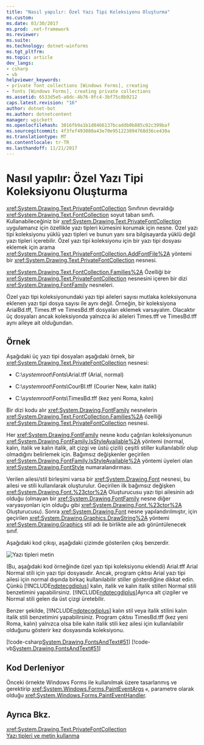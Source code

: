 ```yaml
---
title: "Nasıl yapılır: Özel Yazı Tipi Koleksiyonu Oluşturma"
ms.custom: 
ms.date: 03/30/2017
ms.prod: .net-framework
ms.reviewer: 
ms.suite: 
ms.technology: dotnet-winforms
ms.tgt_pltfrm: 
ms.topic: article
dev_langs:
- csharp
- vb
helpviewer_keywords:
- private font collections [Windows Forms], creating
- fonts [Windows Forms], creating private collections
ms.assetid: 6533d5e5-a8dc-4b76-9fc4-3bf75c8b9212
caps.latest.revision: "16"
author: dotnet-bot
ms.author: dotnetcontent
manager: wpickett
ms.openlocfilehash: 3016fb9a1b1d8466137bcaddb0b885c02c399baf
ms.sourcegitcommit: 4f3fef493080a43e70e951223894768d36ce430a
ms.translationtype: MT
ms.contentlocale: tr-TR
ms.lasthandoff: 11/21/2017
---
```

# <a name="how-to-create-a-private-font-collection"></a>Nasıl yapılır: Özel Yazı Tipi Koleksiyonu Oluşturma
<xref:System.Drawing.Text.PrivateFontCollection> Sınıfının devraldığı <xref:System.Drawing.Text.FontCollection> soyut taban sınıfı. Kullanabileceğiniz bir <xref:System.Drawing.Text.PrivateFontCollection> uygulamanız için özellikle yazı tipleri kümesini korumak için nesne. Özel yazı tipi koleksiyonu yüklü yazı tipleri ve bunun yanı sıra bilgisayarda yüklü değil yazı tipleri içerebilir. Özel yazı tipi koleksiyonu için bir yazı tipi dosyası eklemek için arama <xref:System.Drawing.Text.PrivateFontCollection.AddFontFile%2A> yöntemi bir <xref:System.Drawing.Text.PrivateFontCollection> nesnesi.  
  
 <xref:System.Drawing.Text.FontCollection.Families%2A> Özelliği bir <xref:System.Drawing.Text.PrivateFontCollection> nesnesini içeren bir dizi <xref:System.Drawing.FontFamily> nesneleri.  
  
 Özel yazı tipi koleksiyonundaki yazı tipi aileleri sayısı mutlaka koleksiyonuna eklenen yazı tipi dosya sayısı ile aynı değil. Örneğin, bir koleksiyona ArialBd.tff, Times.tff ve TimesBd.tff dosyaları eklemek varsayalım. Olacaktır üç dosyaları ancak koleksiyonda yalnızca iki aileleri Times.tff ve TimesBd.tff aynı aileye ait olduğundan.  
  
## <a name="example"></a>Örnek  
 Aşağıdaki üç yazı tipi dosyaları aşağıdaki örnek, bir <xref:System.Drawing.Text.PrivateFontCollection> nesnesi:  
  
-   C:\\*systemroot*\Fonts\Arial.tff (Arial, normal)  
  
-   C:\\*systemroot*\Fonts\CourBI.tff (Courier New, kalın italik)  
  
-   C:\\*systemroot*\Fonts\TimesBd.tff (kez yeni Roma, kalın)  
  
 Bir dizi kodu alır <xref:System.Drawing.FontFamily> nesnelerin <xref:System.Drawing.Text.FontCollection.Families%2A> özelliği <xref:System.Drawing.Text.PrivateFontCollection> nesnesi.  
  
 Her <xref:System.Drawing.FontFamily> nesne kodu çağrıları koleksiyonunun <xref:System.Drawing.FontFamily.IsStyleAvailable%2A> yöntemi (normal, kalın, italik ve kalın italik, alt çizgi ve üstü çizili) çeşitli stiller kullanılabilir olup olmadığını belirlemek için. Bağımsız değişkenler geçirilen <xref:System.Drawing.FontFamily.IsStyleAvailable%2A> yöntemi üyeleri olan <xref:System.Drawing.FontStyle> numaralandırması.  
  
 Verilen ailesi/stil birleşimi varsa bir <xref:System.Drawing.Font> nesnesi, bu ailesi ve stili kullanılarak oluşturulur. Geçirilen ilk bağımsız değişken <xref:System.Drawing.Font.%23ctor%2A> Oluşturucusu yazı tipi ailesinin adı olduğu (olmayan bir <xref:System.Drawing.FontFamily> nesne diğer varyasyonları için olduğu gibi <xref:System.Drawing.Font.%23ctor%2A> Oluşturucusu). Sonra <xref:System.Drawing.Font> nesne yapılandırılmıştır, için geçirilen <xref:System.Drawing.Graphics.DrawString%2A> yöntemi <xref:System.Drawing.Graphics> stil adı ile birlikte aile adı görüntülenecek sınıf.  
  
 Aşağıdaki kod çıkışı, aşağıdaki çizimde gösterilen çıkış benzerdir.  
  
 ![Yazı tipleri metin](../../../../docs/framework/winforms/advanced/media/csfontstext7.png "csfontstext7")  
  
 (Bu, aşağıdaki kod örneğinde özel yazı tipi koleksiyonu eklendi) Arial.tff Arial Normal stili için yazı tipi dosyasıdır. Ancak, program çıktısı Arial yazı tipi ailesi için normal dışında birkaç kullanılabilir stiller gösterdiğine dikkat edin. Çünkü [!INCLUDE[ndptecgdiplus](../../../../includes/ndptecgdiplus-md.md)] kalın, italik ve kalın italik stilleri Normal stili benzetimini yapabilirsiniz. [!INCLUDE[ndptecgdiplus](../../../../includes/ndptecgdiplus-md.md)]Ayrıca alt çizgiler ve Normal stili gelen da üst çizgi üretebilir.  
  
 Benzer şekilde, [!INCLUDE[ndptecgdiplus](../../../../includes/ndptecgdiplus-md.md)] kalın stil veya italik stilini kalın italik stili benzetimini yapabilirsiniz. Program çıktısı TimesBd.tff (kez yeni Roma, kalın) yalnızca olsa bile kalın italik stili kez ailesi için kullanılabilir olduğunu gösterir kez dosyasında koleksiyonu.  
  
 [!code-csharp[System.Drawing.FontsAndText#51](../../../../samples/snippets/csharp/VS_Snippets_Winforms/System.Drawing.FontsAndText/CS/Class1.cs#51)]
 [!code-vb[System.Drawing.FontsAndText#51](../../../../samples/snippets/visualbasic/VS_Snippets_Winforms/System.Drawing.FontsAndText/VB/Class1.vb#51)]  
  
## <a name="compiling-the-code"></a>Kod Derleniyor  
 Önceki örnekte Windows Forms ile kullanılmak üzere tasarlanmış ve gerektirip <xref:System.Windows.Forms.PaintEventArgs> `e`, parametre olarak olduğu <xref:System.Windows.Forms.PaintEventHandler>.  
  
## <a name="see-also"></a>Ayrıca Bkz.  
 <xref:System.Drawing.Text.PrivateFontCollection>  
 [Yazı tipleri ve metin kullanma](../../../../docs/framework/winforms/advanced/using-fonts-and-text.md)
